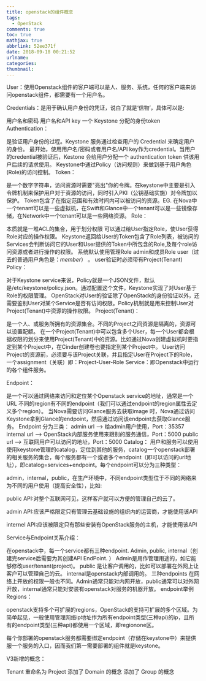 ```yaml
---
title: openstack的组件概念
tags:
  - OpenStack
comments: true
toc: true
mathjax: true
abbrlink: 52ee371f
date: 2018-09-18 00:21:52
urlname:
categories:
thumbnail:
---
```

User：使用Openstack组件的客户端可以是人、服务、系统，任何的客户端来访问openstack组件，都需要有一个用户名。

Credentials：是用于确认用户身份的凭证，说白了就是‘信物’，具体可以是:

用户名和密码
用户名和API key
一个 Keystone 分配的身份token
Authentication：

是验证用户身份的过程。Keystone 服务通过检查用户的 Credential 来确定用户的身份。
最开始，使用用户名/密码或者用户名/API key作为credential。当用户的credential被验证后，Kestone 会给用户分配一个 authentication token 供该用户后续的请求使用。 
Keystone中通过Policy（访问规则）来做到基于用户角色(Role)的访问控制。
Token：

是一个数字字符串，访问资源时需要"亮出"你的令牌。在keystone中主要是引入令牌机制来保护用户对于资源的访问，同时引入PKI（公钥基础实施）对令牌加以保护。
Token包含了在指定范围和有效时间内可以被访问的资源。EG. 在Nova中一个tenant可以是一些虚拟机，在Swift和Glance中一个tenant可以是一些镜像存储，在Network中一个tenant可以是一些网络资源。
Role：

本质就是一堆ACL的集合，用于划分权限
可以通过给User指定Role，使User获得Role对应的操作权限。
Keystone返回给User的Token包含了Role列表，被访问的Services会判断访问它的User和User提供的Token中所包含的Role,及每个role访问资源或者进行操作的权限。
系统默认使用管理Role admin和成员Role user（过去的普通用户角色是：_member_） 。
user验证时必须带有Project(Tenant)
Policy：

对于Keystone service来说，Policy就是一个JSON文件，默认是/etc/keystone/policy.json。通过配置这个文件，Keystone实现了对User基于Role的权限管理。
OpenStack对User的验证除了OpenStack的身份验证以外，还需要鉴别User对某个Service是否有访问权限。Policy机制就是用来控制User对Project(Tenant)中资源的操作权限。
Project(Tenant)：

是一个人、或服务所拥有的资源集合。不同的Project之间资源是隔离的，资源可以设置配额。
在一个Project(Tenant)中可以包含多个User，每一个User都会根据权限的划分来使用Project(Tenant)中的资源。比如通过Nova创建虚拟机时要指定到某个Project中，在Cinder创建卷也要指定到某个Project中。
User访问Project的资源前，必须要与该Project关联，并且指定User在Project下的Role，一个assignment（关联）即：Project-User-Role
Service：即Openstack中运行的各个组件服务。

Endpoint：

是一个可以通过网络来访问和定位某个Openstack service的地址，通常是一个URL
不同的region有不同的endpoint（我们可以通过endpoint的region属性去定义多个region）。
当Nova需要访问Glance服务去获取image 时，Nova通过访问Keystone拿到Glance的endpoint，然后通过访问该endpoint去获取Glance服务。
Endpoint 分为三类：
admin url –> 给admin用户使用，Port：35357
internal url –> OpenStack内部服务使用来跟别的服务通信，Port：5000
public url –> 互联网用户可以访问的地址，Port：5000
Catalog：
用户和服务可以使用使用keystone管理的catalog，定位到其他的服务，catalog一个openstack部署的相关服务的集合，每个服务都有一个或者多个endpoint（即可以访问的url地址），即catalog=services+endpoint。每个endpoint可以分为三种类型：

admin，internal，public，在生产环境中，不同endpoint类型位于不同的网络来为不同的用户使用（提高安全性），比如:

public API:对整个互联网可见，这样客户就可以方便的管理自己的云了。

admin API:应该严格限定只有管理云基础设施的组织内的运营商，才能使用该API

internel API:应该被限定只有那些安装有OpenStack服务的主机，才能使用该API

Service与Endpoint关系介绍：

在openstack中，每一个service都有三种endpoint. Admin, public, internal（创建完service后需要为其创建API EndPoint. ）
Admin是用作管理用途的，如它能够修改user/tenant(project)。
public 是让客户调用的，比如可以部署在外网上让客户可以管理自己的云。
internal是openstack内部调用的。
三种endpoints 在网络上开放的权限一般也不同。Admin通常只能对内网开放，public通常可以对外网开放，internal通常只能对安装有openstack对服务的机器开放。
 endpoint举例
Regions：

openstack支持多个可扩展的regions，OpenStack的支持可扩展的多个区域。为简单起见，一般使用管理网络ip地址作为所有endpoint类型(三种api)的ip，且所有的endpoint类型(三种api)都使用一个区域，即regionone区。

每个你部署的openstack服务都需要绑定endpoint（存储在keystone中）来提供服一个服务的入口，因而我们第一需要部署的组件就是keystone。

V3新增的概念：

Tenant 重命名为 Project
添加了 Domain 的概念
添加了 Group 的概念